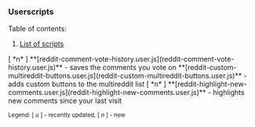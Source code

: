 ### Userscripts

Table of contents:

1. [List of scripts](#list)

<a name="list" />
[ *n* ] **[reddit-comment-vote-history.user.js](reddit-comment-vote-history.user.js)** - saves the comments you vote on  
**[reddit-custom-multireddit-buttons.user.js](reddit-custom-multireddit-buttons.user.js)** - adds custom buttons to the multireddit list  
[ *n* ] **[reddit-highlight-new-comments.user.js](reddit-highlight-new-comments.user.js)** - highlights new comments since your last visit

<sub>Legend: [ *u* ] - recently updated, [ *n* ] - new</sub>

<a name="remarks" />
<a name="usefulscripts" />
<a name="othersources" />
